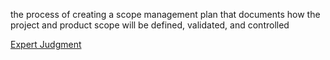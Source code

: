 the process of creating a scope management plan that documents how the project and 
product scope will be defined, validated, and controlled

[Expert Judgment](https://github.com/harpreetsinghbajaj/blog/blob/master/management/PMP/PMBOK6/Tools%20&%20Techniques/Expert%20judgment/README.md#plan-scope-management)

